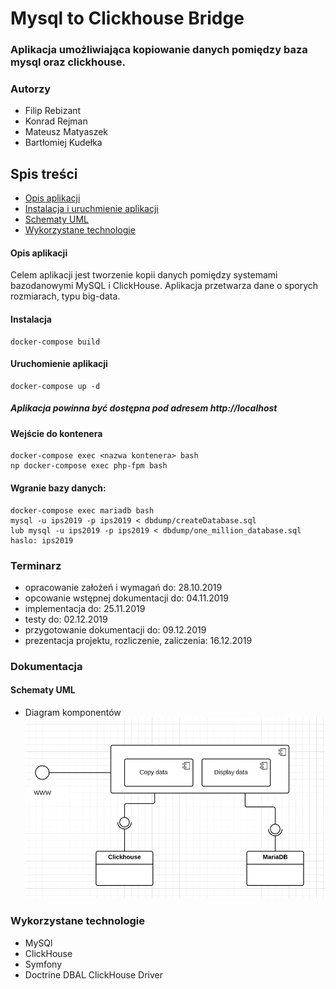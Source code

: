 # Mysql to Clickhouse Bridge

### Aplikacja umożliwiająca kopiowanie danych pomiędzy baza mysql oraz clickhouse.

### Autorzy
- Filip Rebizant
- Konrad Rejman
- Mateusz Matyaszek
- Bartłomiej Kudełka

## Spis treści
* [Opis aplikacji](#Opis-aplikacji)
* [Instalacja i uruchmienie aplikacji](#Instalacja)
* [Schematy UML](#schematy-uml)
* [Wykorzystane technologie](#wykorzystane-technologie)

#### Opis aplikacji
Celem aplikacji jest tworzenie kopii danych pomiędzy systemami bazodanowymi MySQL i ClickHouse. Aplikacja przetwarza dane o sporych rozmiarach, typu big-data.

#### Instalacja
    docker-compose build
#### Uruchomienie aplikacji
    docker-compose up -d
    
##### Aplikacja powinna być dostępna pod adresem http://localhost

#### Wejście do kontenera
    docker-compose exec <nazwa kontenera> bash
    np docker-compose exec php-fpm bash
    
#### Wgranie bazy danych:
    docker-compose exec mariadb bash
    mysql -u ips2019 -p ips2019 < dbdump/createDatabase.sql
    lub mysql -u ips2019 -p ips2019 < dbdump/one_million_database.sql
    haslo: ips2019

### Terminarz
  - opracowanie założeń i wymagań do: 28.10.2019
  - opcowanie wstępnej dokumentacji do: 04.11.2019
  - implementacja do: 25.11.2019
  - testy do: 02.12.2019
  - przygotowanie dokumentacji do: 09.12.2019
  - prezentacja projektu, rozliczenie, zaliczenia: 16.12.2019 
  
### Dokumentacja
#### Schematy UML
- Diagram komponentów
![diagram komponentów](documentation/uml/components.png)

### Wykorzystane technologie
- MySQl
- ClickHouse
- Symfony
- Doctrine DBAL ClickHouse Driver
